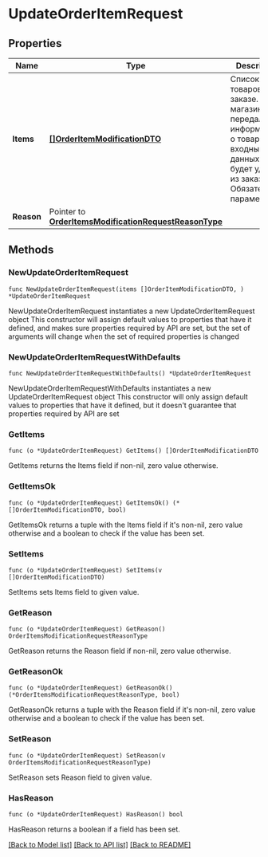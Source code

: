 # UpdateOrderItemRequest

## Properties

Name | Type | Description | Notes
------------ | ------------- | ------------- | -------------
**Items** | [**[]OrderItemModificationDTO**](OrderItemModificationDTO.md) | Список товаров в заказе.  Если магазин не передал информацию о товаре во входных данных, он будет удален из заказа.  Обязательный параметр.  | 
**Reason** | Pointer to [**OrderItemsModificationRequestReasonType**](OrderItemsModificationRequestReasonType.md) |  | [optional] 

## Methods

### NewUpdateOrderItemRequest

`func NewUpdateOrderItemRequest(items []OrderItemModificationDTO, ) *UpdateOrderItemRequest`

NewUpdateOrderItemRequest instantiates a new UpdateOrderItemRequest object
This constructor will assign default values to properties that have it defined,
and makes sure properties required by API are set, but the set of arguments
will change when the set of required properties is changed

### NewUpdateOrderItemRequestWithDefaults

`func NewUpdateOrderItemRequestWithDefaults() *UpdateOrderItemRequest`

NewUpdateOrderItemRequestWithDefaults instantiates a new UpdateOrderItemRequest object
This constructor will only assign default values to properties that have it defined,
but it doesn't guarantee that properties required by API are set

### GetItems

`func (o *UpdateOrderItemRequest) GetItems() []OrderItemModificationDTO`

GetItems returns the Items field if non-nil, zero value otherwise.

### GetItemsOk

`func (o *UpdateOrderItemRequest) GetItemsOk() (*[]OrderItemModificationDTO, bool)`

GetItemsOk returns a tuple with the Items field if it's non-nil, zero value otherwise
and a boolean to check if the value has been set.

### SetItems

`func (o *UpdateOrderItemRequest) SetItems(v []OrderItemModificationDTO)`

SetItems sets Items field to given value.


### GetReason

`func (o *UpdateOrderItemRequest) GetReason() OrderItemsModificationRequestReasonType`

GetReason returns the Reason field if non-nil, zero value otherwise.

### GetReasonOk

`func (o *UpdateOrderItemRequest) GetReasonOk() (*OrderItemsModificationRequestReasonType, bool)`

GetReasonOk returns a tuple with the Reason field if it's non-nil, zero value otherwise
and a boolean to check if the value has been set.

### SetReason

`func (o *UpdateOrderItemRequest) SetReason(v OrderItemsModificationRequestReasonType)`

SetReason sets Reason field to given value.

### HasReason

`func (o *UpdateOrderItemRequest) HasReason() bool`

HasReason returns a boolean if a field has been set.


[[Back to Model list]](../README.md#documentation-for-models) [[Back to API list]](../README.md#documentation-for-api-endpoints) [[Back to README]](../README.md)


